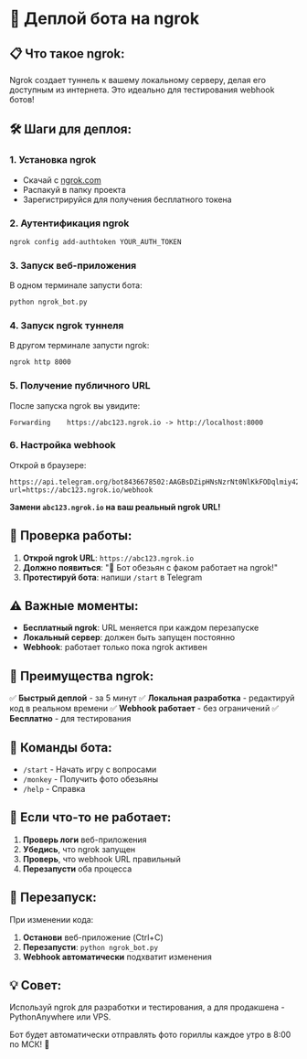 # 🚀 Деплой бота на ngrok

## 📋 Что такое ngrok:
Ngrok создает туннель к вашему локальному серверу, делая его доступным из интернета. Это идеально для тестирования webhook ботов!

## 🛠️ Шаги для деплоя:

### 1. **Установка ngrok**
- Скачай с [ngrok.com](https://ngrok.com)
- Распакуй в папку проекта
- Зарегистрируйся для получения бесплатного токена

### 2. **Аутентификация ngrok**
```bash
ngrok config add-authtoken YOUR_AUTH_TOKEN
```

### 3. **Запуск веб-приложения**
В одном терминале запусти бота:
```bash
python ngrok_bot.py
```

### 4. **Запуск ngrok туннеля**
В другом терминале запусти ngrok:
```bash
ngrok http 8000
```

### 5. **Получение публичного URL**
После запуска ngrok вы увидите:
```
Forwarding    https://abc123.ngrok.io -> http://localhost:8000
```

### 6. **Настройка webhook**
Открой в браузере:
```
https://api.telegram.org/bot8436678502:AAGBsDZipHNsNzrNt0NlKkFODqlmiy42esM/setWebhook?url=https://abc123.ngrok.io/webhook
```

**Замени `abc123.ngrok.io` на ваш реальный ngrok URL!**

## 🔧 **Проверка работы:**

1. **Открой ngrok URL**: `https://abc123.ngrok.io`
2. **Должно появиться**: "🖕 Бот обезьян с факом работает на ngrok!"
3. **Протестируй бота**: напиши `/start` в Telegram

## ⚠️ **Важные моменты:**

- **Бесплатный ngrok**: URL меняется при каждом перезапуске
- **Локальный сервер**: должен быть запущен постоянно
- **Webhook**: работает только пока ngrok активен

## 🎯 **Преимущества ngrok:**

✅ **Быстрый деплой** - за 5 минут
✅ **Локальная разработка** - редактируй код в реальном времени
✅ **Webhook работает** - без ограничений
✅ **Бесплатно** - для тестирования

## 📱 **Команды бота:**

- `/start` - Начать игру с вопросами
- `/monkey` - Получить фото обезьяны
- `/help` - Справка

## 🚨 **Если что-то не работает:**

1. **Проверь логи** веб-приложения
2. **Убедись**, что ngrok запущен
3. **Проверь**, что webhook URL правильный
4. **Перезапусти** оба процесса

## 🔄 **Перезапуск:**

При изменении кода:
1. **Останови** веб-приложение (Ctrl+C)
2. **Перезапусти**: `python ngrok_bot.py`
3. **Webhook автоматически** подхватит изменения

## 💡 **Совет:**

Используй ngrok для разработки и тестирования, а для продакшена - PythonAnywhere или VPS.

Бот будет автоматически отправлять фото гориллы каждое утро в 8:00 по МСК! 🖕


